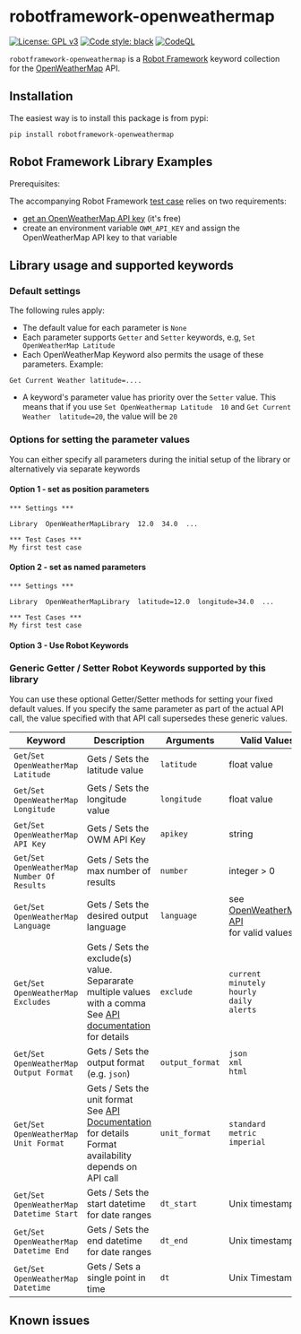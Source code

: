 # robotframework-openweathermap

[![License: GPL v3](https://img.shields.io/badge/License-GPLv3-blue.svg)](https://www.gnu.org/licenses/gpl-3.0) [![Code style: black](https://img.shields.io/badge/code%20style-black-000000.svg)](https://github.com/psf/black) [![CodeQL](https://github.com/joergschultzelutter/robotframework-openweathermap/actions/workflows/codeql.yml/badge.svg)](https://github.com/joergschultzelutter/robotframework-openweathermap/actions/workflows/codeql.yml)

```robotframework-openweathermap``` is a [Robot Framework](https://www.robotframework.org) keyword collection for the [OpenWeatherMap](https://www.openweathermap.org/api) API.

## Installation

The easiest way is to install this package is from pypi:

    pip install robotframework-openweathermap

## Robot Framework Library Examples

Prerequisites:

The accompanying Robot Framework [test case](https://github.com/joergschultzelutter/robotframework-openweathermap/tests/library_checks.robot) relies on two requirements: 

- [get an OpenWeatherMap API key](https://home.openweathermap.org/users/sign_up) (it's free)
- create an environment variable ```OWM_API_KEY``` and assign the OpenWeatherMap API key to that variable

## Library usage and supported keywords

### Default settings 

The following rules apply:

- The default value for each parameter is ```None```
- Each parameter supports ```Getter``` and ```Setter``` keywords, e.g, ```Set OpenWeatherMap Latitude```
- Each OpenWeatherMap Keyword also permits the usage of these parameters. Example:

```robot
Get Current Weather latitude=....
```
- A keyword's parameter value has priority over the ```Setter``` value. This means that if you use ```Set OpenWeathermap Latitude  10``` and ```Get Current Weather  latitude=20```, the value will be ```20```  

### Options for setting the parameter values

You can either specify all parameters during the initial setup of the library or alternatively via separate keywords

#### Option 1 - set as position parameters

```robot
*** Settings ***

Library  OpenWeatherMapLibrary  12.0  34.0  ...

*** Test Cases ***
My first test case
```

#### Option 2 - set as named parameters

```robot
*** Settings ***

Library  OpenWeatherMapLibrary  latitude=12.0  longitude=34.0  ...

*** Test Cases ***
My first test case
```

#### Option 3 - Use Robot Keywords





### Generic Getter / Setter Robot Keywords supported by this library

You can use these optional Getter/Setter methods for setting your fixed default values. If you specify the same parameter as part of the actual API call, the value specified with that API call supersedes these generic values.


| Keyword  | Description | Arguments | Valid Values |
|----------|-------------|-----------|--------------|
| ``Get``/``Set OpenWeatherMap Latitude`` | Gets / Sets the latitude value        | ``latitude``  | float value |
| ``Get``/``Set OpenWeatherMap Longitude`` | Gets / Sets the longitude value        | ``longitude``  | float value |
| ``Get``/``Set OpenWeatherMap API Key`` | Gets / Sets the OWM API Key        | ``apikey``  | string |
| ``Get``/``Set OpenWeatherMap Number Of Results`` | Gets / Sets the max number of results  | ``number``  | integer > 0 |
| ``Get``/``Set OpenWeatherMap Language`` | Gets / Sets the desired output language        | ``language``  | see [OpenWeatherMap API](https://openweathermap.org/current#multi)<br />for valid values |
| ``Get``/``Set OpenWeatherMap Excludes`` | Gets / Sets the exclude(s) value.<br /> Separarate multiple values with a comma<br />See [API documentation](https://openweathermap.org/api/one-call-api) for details        | ``exclude``  | ``current``<br />``minutely``<br />``hourly``<br />``daily``<br />``alerts`` |
| ``Get``/``Set OpenWeatherMap Output Format`` | Gets / Sets the output format (e.g. ``json``)        | ``output_format``  | ``json``<br />``xml``<br />``html``
| ``Get``/``Set OpenWeatherMap Unit Format`` | Gets / Sets the unit format<br />See [API Documentation](https://openweathermap.org/api/one-call-api#data) for details<br />Format availability depends on API call | ``unit_format``  | ``standard``<br />``metric``<br >``imperial`` |
| ``Get``/``Set OpenWeatherMap Datetime Start`` | Gets / Sets the start datetime for date ranges        | ``dt_start``  | Unix timestamp |
| ``Get``/``Set OpenWeatherMap Datetime End`` | Gets / Sets the end datetime for date ranges        | ``dt_end``  | Unix timestamp |
| ``Get``/``Set OpenWeatherMap Datetime`` | Gets / Sets a single point in time        | ``dt``  | Unix Timestamp |

## Known issues

